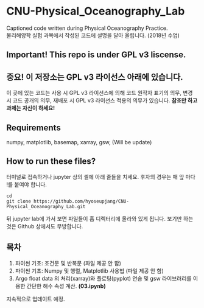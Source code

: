# CNU-Physical_Oceanography_Lab
Captioned code written during Physical Oceanography Practice.  
물리해양학 실험 과목에서 작성된 코드에 설명을 달아 올립니다. (2018년 수업)

## Important! This repo is under GPL v3 liscense. 
## 중요! 이 저장소는 GPL v3 라이선스 아래에 있습니다. 
이 곳에 있는 코드는 사용 시 GPL v3 라이선스에 의해 코드 원작자 표기의 의무, 변경 시 코드 공개의 의무, 재배포 시 GPL v3 라이선스 적용의 의무가 있습니다. **참조만 하고 과제는 자신이 하세요!**

## Requirements
numpy, matplotlib, basemap, xarray, gsw, (Will be update)

## How to run these files? 
터미널로 접속하거나 jupyter 상의 셀에 아래 줄들을 치세요. 후자의 경우는 매 앞 마다 !를 붙여야 합니다. 
```
cd 
git clone https://github.com/hyoseupjang/CNU-Physical_Oceanography_Lab.git
```
뒤 jupyter lab에 가서 보면 파일들이 홈 디렉터리에 올라와 있게 됩니다. 보기만 하는 것은 Github 상에서도 무방합니다. 

## 목차
1. 파이썬 기초: 조건문 및 반복문 (파일 제공 안 함) 
2. 파이썬 기초: Numpy 및 행렬, Matplotlib 사용법 (파일 제공 안 함) 
3. Argo float data 의 처리(xarray)와 플로팅(pyplot) 연습 및 gsw 라이브러리를 이용한 간단한 해수 속성 계산. **(03.ipynb)**

지속적으로 업데이트 예정. 
